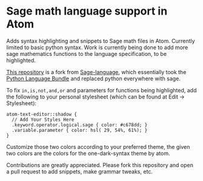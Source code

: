 # Sage math language support in Atom
Adds syntax highlighting and snippets to Sage math files in Atom. Currently limited to basic python syntax. Work is currently being done to add more sage mathematics functions to the language specification, to be highlighted.

[This repository](https://github.com/ValarDragon/language-sage) is a fork from [Sage-language](https://github.com/nayrangnu/language-sage), which essentially took the [Python Language Bundle](https://github.com/atom/language-python) and replaced python everywhere with sage.

To fix `in,is,not,and,or` and parameters for functions being highlighted, add the following to your personal stylesheet (which can be found at Edit -> Stylesheet):
```
atom-text-editor::shadow {
  // Add Your Styles Here
  .keyword.operator.logical.sage { color: #c678dd; }
  .variable.parameter { color: hsl( 29, 54%, 61%); }
}
```
Customize those two colors according to your preferred theme, the given two colors are the colors for the one-dark-syntax theme by atom.

Contributions are greatly appreciated. Please fork this repository and open a
pull request to add snippets, make grammar tweaks, etc.
